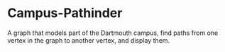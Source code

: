 # Campus-Pathinder
A graph that models part of the Dartmouth campus, find paths from one vertex in the graph to another vertex, and display them.
